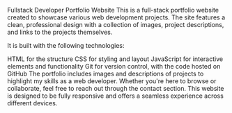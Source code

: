Fullstack Developer Portfolio Website
This is a full-stack portfolio website created to showcase various web development projects.
The site features a clean, professional design with a collection of images, project descriptions, and links to the projects themselves.

It is built with the following technologies:

HTML for the structure
CSS for styling and layout
JavaScript for interactive elements and functionality
Git for version control, with the code hosted on GitHub
The portfolio includes images and descriptions of projects to highlight my skills as a web developer.
Whether you're here to browse or collaborate, feel free to reach out through the contact section.
This website is designed to be fully responsive and offers a seamless experience across different devices. 
